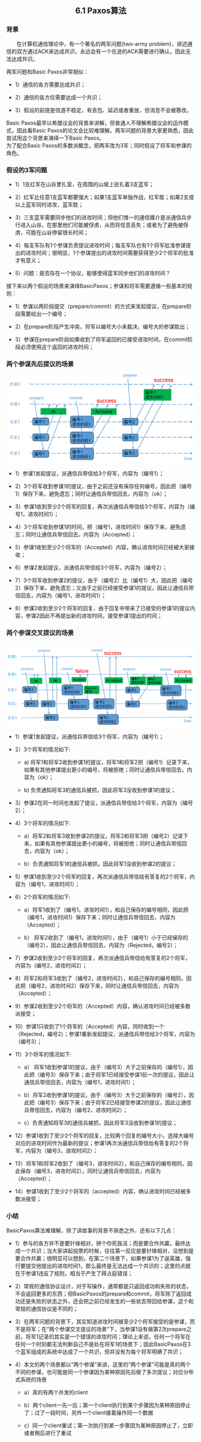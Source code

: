 ## <center>6.1 Paxos算法</center>  
### 背景  ###
&nbsp;&nbsp;&nbsp;&nbsp;&nbsp;&nbsp;&nbsp;在计算机通信理论中，有一个著名的两军问题(two-army problem)，讲述通信的双方通过ACK来达成共识，永远会有一个在途的ACK需要进行确认，因此无法达成共识。  

 两军问题和Basic Paxos非常相似：

- 1）通信的各方需要达成共识；

- 2）通信的各方仅需要达成一个共识；

- 3）假设的前提是信道不稳定，有丢包、延迟或者重放，但消息不会被篡改。
 
Basic Paxos最早以希腊议会的背景来讲解，但普通人不理解希腊议会的运作模式，因此看Basic Paxos的论文会比较难理解。两军问题的背景大家更熟悉，因此尝试用这个背景来演绎一下Basic Paxos。  
为了配合Basic Paxos的多数派概念，把两军改为3军；同时假设了将军和参谋的角色。

### 假设的3军问题 ###

- 1）1支红军在山谷里扎营，在周围的山坡上驻扎着3支蓝军；

- 2）红军比任意1支蓝军都要强大；如果1支蓝军单独作战，红军胜；如果2支或以上蓝军同时进攻，蓝军胜；

- 3）三支蓝军需要同步他们的进攻时间；但他们惟一的通信媒介是派通信兵步行进入山谷，在那里他们可能被俘虏，从而将信息丢失；或者为了避免被俘虏，可能在山谷停留很长时间；

- 4）每支军队有1个参谋负责提议进攻时间；每支军队也有1个将军批准参谋提出的进攻时间；很明显，1个参谋提出的进攻时间需要获得至少2个将军的批准才有意义；

- 5）问题：是否存在一个协议，能够使得蓝军同步他们的进攻时间？

接下来以两个假设的场景来演绎BasicPaxos；参谋和将军需要遵循一些基本的规则：
	
- 1）参谋以两阶段提交（prepare/commit）的方式来发起提议，在prepare阶段需要给出一个编号；

- 2）在prepare阶段产生冲突，将军以编号大小来裁决，编号大的参谋胜出；

- 3）参谋在prepare阶段如果收到了将军返回的已接受进攻时间，在commit阶段必须使用这个返回的进攻时间；

### 两个参谋先后提议的场景 ###
![图片1](/../image/zookeeper/Basic_Paxos1.PNG)

- 1）参谋1发起提议，派通信兵带信给3个将军，内容为（编号1）； 
 
- 2）3个将军收到参谋1的提议，由于之前还没有保存任何编号，因此把（编号1）保存下来，避免遗忘；同时让通信兵带信回去，内容为（ok）；  

- 3）参谋1收到至少2个将军的回复，再次派通信兵带信给3个将军，内容为（编号1，进攻时间1）； 
 
- 4）3个将军收到参谋1的时间，把（编号1，进攻时间1）保存下来，避免遗忘；同时让通信兵带信回去，内容为（Accepted）；  

- 5）参谋1收到至少2个将军的（Accepted）内容，确认进攻时间已经被大家接收；
  
- 6）参谋2发起提议，派通信兵带信给3个将军，内容为（编号2）；  

- 7）3个将军收到参谋2的提议，由于（编号2）比（编号1）大，因此把（编号2）保存下来，避免遗忘；又由于之前已经接受参谋1的提议，因此让通信兵带信回去，内容为（编号1，进攻时间1）；  

- 8）参谋2收到至少2个将军的回复，由于回复中带来了已接受的参谋1的提议内容，参谋2因此不再提出新的进攻时间，接受参谋1提出的时间；

### 两个参谋交叉提议的场景 ###
![图片2](/../image/zookeeper/Basic_Paxos2.PNG)

- 1）参谋1发起提议，派通信兵带信给3个将军，内容为（编号1）；

- 2）3个将军的情况如下:  

	- a) 将军1和将军2收到参谋1的提议，将军1和将军2把（编号1）记录下来，如果有其他参谋提出更小的编号，将被拒绝；同时让通信兵带信回去，内容为（ok）；

	- b) 负责通知将军3的通信兵被抓，因此将军3没收到参谋1的提议；</font>  
 
- 3）参谋2在同一时间也发起了提议，派通信兵带信给3个将军，内容为（编号2）；

- 4）3个将军的情况如下:
	- a）将军2和将军3收到参谋2的提议，将军2和将军3把（编号2）记录下来，如果有其他参谋提出更小的编号，将被拒绝；同时让通信兵带信回去，内容为（ok）；  

	- b）负责通知将军1的通信兵被抓，因此将军1没收到参谋2的提议；

- 5）参谋1收到至少2个将军的回复，再次派通信兵带信给有答复的2个将军，内容为（编号1，进攻时间1）；  

- 6）2个将军的情况如下:
	- a）将军1收到了（编号1，进攻时间1），和自己保存的编号相同，因此把（编号1，进攻时间1）保存下来；同时让通信兵带信回去，内容为（Accepted）；
	  
	- b） 将军2收到了（编号1，进攻时间1），由于（编号1）小于已经保存的（编号2），因此让通信兵带信回去，内容为（Rejected，编号2）；
 

- 7）参谋2收到至少2个将军的回复，再次派通信兵带信给有答复的2个将军，内容为（编号2，进攻时间2）；  

- 8）将军2和将军3收到了（编号2，进攻时间2），和自己保存的编号相同，因此把（编号2，进攻时间2）保存下来，同时让通信兵带信回去，内容为（Accepted）；  

- 9）参谋2收到至少2个将军的（Accepted）内容，确认进攻时间已经被多数派接受；  
	
- 10）参谋1只收到了1个将军的（Accepted）内容，同时收到一个（Rejected，编号2）；参谋1重新发起提议，派通信兵带信给3个将军，内容为（编号3）；  
	
- 11）3个将军的情况如下:  

	- a） 将军1收到参谋1的提议，由于（编号3）大于之前保存的（编号1），因此把（编号3）保存下来；由于将军1已经接受参谋1前一次的提议，因此让通信兵带信回去，内容为（编号1，进攻时间1）；  
	
	- b）将军2收到参谋1的提议，由于（编号3）大于之前保存的（编号2），因此把（编号3）保存下来；由于将军2已经接受参谋2的提议，因此让通信兵带信回去，内容为（编号2，进攻时间2）； 
	 
	- c）负责通知将军3的通信兵被抓，因此将军3没收到参谋1的提议； 

- 12）参谋1收到了至少2个将军的回复，比较两个回复的编号大小，选择大编号对应的进攻时间作为最新的提议；参谋1再次派通信兵带信给有答复的2个将军，内容为（编号3，进攻时间2）；  

- 13）将军1和将军2收到了（编号3，进攻时间2），和自己保存的编号相同，因此保存（编号3，进攻时间2），同时让通信兵带信回去，内容为（Accepted）； 

- 14）参谋1收到了至少2个将军的（accepted）内容，确认进攻时间已经被多数派接受；  

### 小结 ###
	
BasicPaxos算法难理解，除了讲故事的背景不熟悉之外，还有以下几点：

- 1）参与的各方并不是要针锋相对，拼个你死我活；而是要合作共赢，最终达成一个共识；当大家讲起投票的时候，往往第一反应是要针锋相对，没想到是要合作共赢；很明显可以想到，在第二个场景下，如果参谋1为了逞英雄，强行要提交他提出的进攻时间1，那么最终是无法达成一个共识的；这里的点就在于参谋1违反了规则，相当于产生了拜占庭错误； 
 
- 2）常规的通信协议设计，对于写操作，通常都是只返回成功和失败的状态，不会返回更多的东西；但BasicPaxos的prepare和commit，将军除了返回成功还是失败的状态之外，还会把之前已经发生的一些状态带回给参谋，这个和常规的通信协议是不同的；  

- 3）在两军问题的背景下，其实知道进攻时间被至少2个将军接受的是参谋，而不是将军；在“两个参谋交叉提议的场景”下，当参谋1没有做第2次prepare之前，将军1记录的其实是一个错误的进攻时间；理论上来说，任何一个将军在任何一个时刻都无法判断自己不是处在将军1的场景下；因此BasicPaxos在3个蓝军组成的系统中达成了一个共识，但并没有为每个将军明确了共识； 
 
- 4）本文的两个场景都以“两个参谋”来讲，这里的“两个参谋”可能是真的两个不同的参谋，也可能是同一个参谋因为某种原因先后做了多次提议；对应分布式系统的场景

	- a）真的有两个并发的client
	  
	- b）两个client一先一后；第一个client执行到某个步骤因为某种原因停止了；过了一段时间，另外一个client接着操作同一个数据
	
	- c）同一个client重试；第一次执行到某一步骤因为某种原因停止了，立即或者稍后进行了重试





